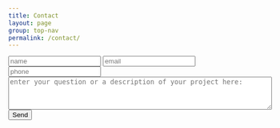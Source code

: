 ```yaml
---
title: Contact
layout: page
group: top-nav
permalink: /contact/
---
```


<div id="main-container">
  <div class="form_tile contact clickable">
      <form id="bigriverform" method="POST"
            action="https://www.formingo.co/submit/bigriverwebdesign@gmail.com">
          <input type="text" name="full_name" placeholder="name">
          <input type="email" name="__replyto" placeholder="email">
          <input type="text" name="phone_number" placeholder="phone"><br>
          <textarea placeholder="enter your question or a description of your project here:" rows="4" cols="63" name="comment" form="bigriverform"></textarea><br>
          <input type="hidden" name="__redirect" value="https://petervkay.github.io/bigriver.github.io/">
          <input id="formSubmit" type="button" value="Send" onclick="hideButton()">
      </form>
  </div>
</div>

<script>
$(document).ready(function() {
    if ($('#photosphere-background').children().length !== 0) {
      $("#main-container").fadeIn();
    }
});
function hideButton() {
  $('#formSubmit').hide();
  $("#bigriverform").append("<p style='padding-bottom: 10px;'>Thank you, your message has been sent!</p>");
}
</script>
